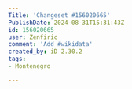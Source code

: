 ```yaml
---
Title: 'Changeset #156020665'
PublishDate: 2024-08-31T15:31:43Z
id: 156020665
user: Zenfiric
comment: 'Add #wikidata'
created_by: iD 2.30.2
tags:
- Montenegro

---
```

